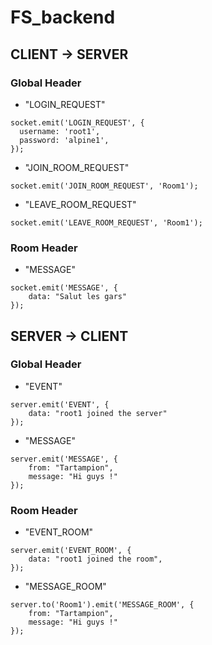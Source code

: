 # FS_backend

## CLIENT -> SERVER

### Global Header

- "LOGIN_REQUEST"

```
socket.emit('LOGIN_REQUEST', {
  username: 'root1',
  password: 'alpine1',
});
```

- "JOIN_ROOM_REQUEST"

```
socket.emit('JOIN_ROOM_REQUEST', 'Room1');
```

- "LEAVE_ROOM_REQUEST"

```
socket.emit('LEAVE_ROOM_REQUEST', 'Room1');
```

### Room Header

- "MESSAGE"

```
socket.emit('MESSAGE', {
    data: "Salut les gars"
});
```

## SERVER -> CLIENT

### Global Header

- "EVENT"

```
server.emit('EVENT', {
    data: "root1 joined the server"
});
```

- "MESSAGE"

```
server.emit('MESSAGE', {
    from: "Tartampion",
    message: "Hi guys !"
});
```

### Room Header

- "EVENT_ROOM"

```
server.emit('EVENT_ROOM', {
    data: "root1 joined the room",
});
```

- "MESSAGE_ROOM"

```
server.to('Room1').emit('MESSAGE_ROOM', {
    from: "Tartampion",
    message: "Hi guys !"
});
```
